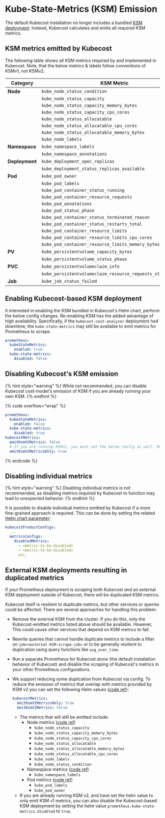 # Kube-State-Metrics (KSM) Emission

The default Kubecost installation no longer includes a bundled [KSM deployment](https://github.com/kubernetes/kube-state-metrics). Instead, Kubecost calculates and emits all required KSM metrics.

## KSM metrics emitted by Kubecost

The following table shows all KSM metrics required by and implemented in Kubecost. Note, that the below metrics & labels follow conventions of KSMv1, not KSMv2.

| Category       | KSM Metric                                                   |
| -------------- | ------------------------------------------------------------ |
| **Node**       | `kube_node_status_condition`                                 |
|                | `kube_node_status_capacity`                                  |
|                | `kube_node_status_capacity_memory_bytes`                     |
|                | `kube_node_status_capacity_cpu_cores`                        |
|                | `kube_node_status_allocatable`                               |
|                | `kube_node_status_allocatable_cpu_cores`                     |
|                | `kube_node_status_allocatable_memory_bytes`                  |
|                | `kube_node_labels`                                           |
| **Namespace**  | `kube_namespace_labels`                                      |
|                | `kube_namespace_annotations`                                 |
| **Deployment** | `kube_deployment_spec_replicas`                              |
|                | `kube_deployment_status_replicas_available`                  |
| **Pod**        | `kube_pod_owner`                                             |
|                | `kube_pod_labels`                                            |
|                | `kube_pod_container_status_running`                          |
|                | `kube_pod_container_resource_requests`                       |
|                | `kube_pod_annotations`                                       |
|                | `kube_pod_status_phase`                                      |
|                | `kube_pod_container_status_terminated_reason`                |
|                | `kube_pod_container_status_restarts_total`                   |
|                | `kube_pod_container_resource_limits`                         |
|                | `kube_pod_container_resource_limits_cpu_cores`               |
|                | `kube_pod_container_resource_limits_memory_bytes`            |
| **PV**         | `kube_persistentvolume_capacity_bytes`                       |
|                | `kube_persistentvolume_status_phase`                         |
| **PVC**        | `kube_persistentvolumeclaim_info`                            |
|                | `kube_persistentvolumeclaim_resource_requests_storage_bytes` |
| **Job**        | `kube_job_status_failed`                                     |

## Enabling Kubecost-based KSM deployment

It interested in enabling the KSM bundled in Kubecost's Helm chart, perform the below config changes. Re-enabling KSM has the added advantage of high availability. Specifically, if the `kubecost-cost-analyzer` deployment had downtime, the `kube-state-metrics` may still be available to emit metrics for Prometheus to scrape.

```yaml
prometheus:
  kubeStateMetrics:
    enabled: true
  kube-state-metrics:
    disabled: false
```

## Disabling Kubecost's KSM emission

{% hint style="warning" %}
While not recommended, you can disable Kubecost cost-model's emission of KSM if you are already running your own KSM.
{% endhint %}

{% code overflow="wrap" %}
```yaml
prometheus:
  kubeStateMetrics:
    enabled: false
  kube-state-metrics:
    disabled: true
kubecostMetrics:
  emitKsmV1Metrics: false
  # If you are running KSMv2, you must set the below config as well. More details below.
  emitKsmV1MetricsOnly: true
```
{% endcode %}

## Disabling individual metrics

{% hint style="warning" %}
Disabling individual metrics is not recommended, as disabling metrics required by Kubecost to function may lead to unexpected behavior.
{% endhint %}

It is possible to disable individual metrics emitted by Kubecost if a more fine-grained approach is required. This can be done by setting the related [Helm chart parameter](https://github.com/kubecost/cost-analyzer-helm-chart/blob/f9a8f3326a540e1b0ece714c52f100fa085bf0b8/cost-analyzer/values.yaml#L928-L929):

```yaml
kubecostProductConfigs:
  ...
  metricsConfigs:
    disabledMetrics:
      - <metric-to-be-disabled>
      - <metric-to-be-disabled>
      etc.
```

## External KSM deployments resulting in duplicated metrics

If your Prometheus deployment is scraping both Kubecost _and_ an external KSM deployment outside of Kubecost, there will be duplicated KSM metrics.

Kubecost itself is resilient to duplicate metrics, but other services or queries could be affected. There are several approaches for handling this problem:

* Remove the external KSM from the cluster. If you do this, only the Kubecost-emitted metrics listed above should be available. However, This could cause other services that depend on KSM metrics to fail.
* Rewrite queries that cannot handle duplicate metrics to include a filter on `job=<external-KSM-scrape-job>` or to be generally resilient to duplication using query functions like `avg_over_time`.
* Run a separate Prometheus for Kubecost alone (the default installation behavior of Kubecost) and disable the scraping of Kubecost's metrics in your other Prometheus configurations.
* We support reducing some duplication from Kubecost via config. To reduce the emission of metrics that overlap with metrics provided by KSM v2 you can set the following Helm values ([code ref](https://github.com/kubecost/cost-model/blob/0a0793ec040013fe44c058ff37f032449a2f1191/pkg/metrics/kubemetrics.go#L110-L123)):

    ```yaml
    kubecostMetrics:
      emitKsmV1MetricsOnly: true
      emitKsmV1Metrics: false
    ```

    * The metrics that will still be emitted include:
      * Node metrics ([code ref](https://github.com/kubecost/cost-model/blob/0a0793ec040013fe44c058ff37f032449a2f1191/pkg/metrics/nodemetrics.go#L30-L57))
        * `kube_node_status_capacity`
        * `kube_node_status_capacity_memory_bytes`
        * `kube_node_status_capacity_cpu_cores`
        * `kube_node_status_allocatable`
        * `kube_node_status_allocatable_memory_bytes`
        * `kube_node_status_allocatable_cpu_cores`
        * `kube_node_labels`
        * `kube_node_status_condition`
      * Namespace metrics ([code ref](https://github.com/kubecost/cost-model/blob/0a0793ec040013fe44c058ff37f032449a2f1191/pkg/metrics/namespacemetrics.go#L121-L129))
        * `kube_namespace_labels`
      * Pod metrics ([code ref](https://github.com/kubecost/cost-model/blob/0a0793ec040013fe44c058ff37f032449a2f1191/pkg/metrics/podlabelmetrics.go#L51-L60))
        * `kube_pod_labels`
        * `kube_pod_owner`
    * If you are already running KSM v2, and have set the helm value to only emit KSM v1 metrics, you can also disable the Kubecost-based KSM deployment by setting the helm value `prometheus.kube-state-metrics.disabled` to `true`.
